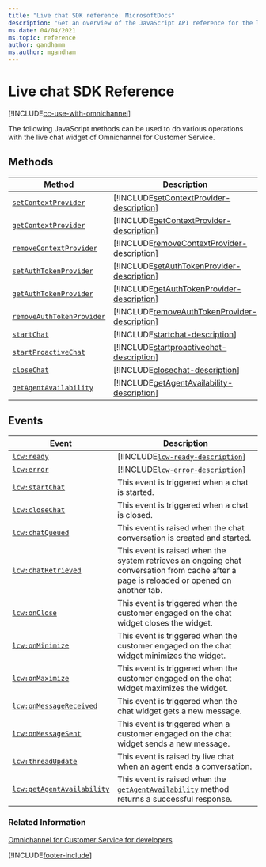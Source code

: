 ```yaml
---
title: "Live chat SDK reference| MicrosoftDocs"
description: "Get an overview of the JavaScript API reference for the live chat widget in Omnichannel for Customer Service."
ms.date: 04/04/2021
ms.topic: reference
author: gandhamm
ms.author: mgandham
---
```

# Live chat SDK Reference

[!INCLUDE[cc-use-with-omnichannel](../../includes/cc-use-with-omnichannel.md)]

The following JavaScript methods can be used to do various operations with the live chat widget of Omnichannel for Customer Service.

## Methods

| Method | Description |
|---------|-------------|
| [`setContextProvider`](reference/methods/setContextProvider.md) | [!INCLUDE[setContextProvider-description](reference/includes/setContextProvider-description.md)] |
| [`getContextProvider`](reference/methods/getContextProvider.md) | [!INCLUDE[getContextProvider-description](reference/includes/getContextProvider-description.md)] |
| [`removeContextProvider`](reference/methods/removeContextProvider.md) | [!INCLUDE[removeContextProvider-description](reference/includes/removeContextProvider-description.md)] |
| [`setAuthTokenProvider`](reference/methods/setAuthTokenProvider.md) | [!INCLUDE[setAuthTokenProvider-description](reference/includes/setAuthTokenProvider-description.md)] |
| [`getAuthTokenProvider`](reference/methods/getAuthTokenProvider.md) | [!INCLUDE[getAuthTokenProvider-description](reference/includes/getAuthTokenProvider-description.md)] |
| [`removeAuthTokenProvider`](reference/methods/removeAuthTokenProvider.md) | [!INCLUDE[removeAuthTokenProvider-description](reference/includes/removeAuthTokenProvider-description.md)] |
| [`startChat`](reference/methods/startchat.md) | [!INCLUDE[startchat-description](reference/includes/startchat-description.md)] |
| [`startProactiveChat`](reference/methods/startProactiveChat.md) | [!INCLUDE[startproactivechat-description](reference/includes/startproactivechat-description.md)] |
| [`closeChat`](reference/methods/closeChat.md) | [!INCLUDE[closechat-description](reference/includes/closechat-description.md)] |
| [`getAgentAvailability`](reference/methods/getAgentAvailability.md) | [!INCLUDE[getAgentAvailability-description](reference/includes/getAgentAvailability-description.md)] |

## Events

| Event | Description |
|---------|-------------|
| [`lcw:ready`](reference/events/lcw-ready.md) | [!INCLUDE[`lcw-ready-description`](reference/includes/lcw-ready-description.md)] |
| [`lcw:error`](reference/events/lcw-error.md) | [!INCLUDE[`lcw-error-description`](reference/includes/lcw-error-description.md)] |
| [`lcw:startChat`](reference/events/lcw-startchat.md) | This event is triggered when a chat is started.  |
| [`lcw:closeChat`](reference/events/lcw-closechat.md) | This event is triggered when a chat is closed. |
| [`lcw:chatQueued`](reference/events/lcw-chatQueued.md) | This event is raised when the chat conversation is created and started.  |
| [`lcw:chatRetrieved`](reference/events/lcw-chatRetrieved.md) | This event is raised when the system retrieves an ongoing chat conversation from cache after a page is reloaded or opened on another tab. |
| [`lcw:onClose`](reference/events/lcw-onclose.md) | This event is triggered when the customer engaged on the chat widget closes the widget.|
| [`lcw:onMinimize`](reference/events/lcw-onminimize.md) | This event is triggered when the customer engaged on the chat widget minimizes the widget.  |
| [`lcw:onMaximize`](reference/events/lcw-onmaximize.md) | This event is triggered when the customer engaged on the chat widget maximizes the widget. |
| [`lcw:onMessageReceived`](reference/events/lcw-onmessagereceived.md) | This event is triggered when the chat widget gets a new message. |
| [`lcw:onMessageSent`](reference/events/lcw-onmessagesent.md) | This event is triggered when a customer engaged on the chat widget sends a new message.  |
| [`lcw:threadUpdate`](reference/events/lcw-threadUpdate.md) | This event is raised by live chat when an agent ends a conversation. |
| [`lcw:getAgentAvailability`](reference/events/lcw-getAgentAvailability.md) | This event is raised when the [`getAgentAvailability`](reference/methods/getAgentAvailability.md) method returns a successful response. |

### Related Information

[Omnichannel for Customer Service for developers](omnichannel-developer.md)  

[!INCLUDE[footer-include](../../includes/footer-banner.md)]
